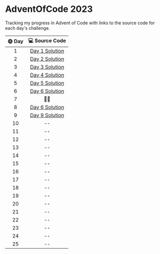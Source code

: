 # AdventOfCode 2023

Tracking my progress in Advent of Code with links to the source code for each day's challenge.

|      🌞 Day       |                                              💻 Source Code                                              |
|:-----------------:|:--------------------------------------------------------------------------------------------------------:|
|         1         | [Day 1 Solution](https://github.com/see-quick/AdventOfCode/blob/main/_2023/src/advent/of/code/day1.java) |
|         2         | [Day 2 Solution](https://github.com/see-quick/AdventOfCode/blob/main/_2023/src/advent/of/code/day2.java) |
|         3         | [Day 3 Solution](https://github.com/see-quick/AdventOfCode/blob/main/_2023/src/advent/of/code/day3.java) |
|         4         | [Day 4 Solution](https://github.com/see-quick/AdventOfCode/blob/main/_2023/src/advent/of/code/day4.java) |
|         5         | [Day 5 Solution](https://github.com/see-quick/AdventOfCode/blob/main/_2023/src/advent/of/code/day5.java) |
|         6         | [Day 6 Solution](https://github.com/see-quick/AdventOfCode/blob/main/_2023/src/advent/of/code/day6.java) |
|         7         |                                                   🧐💩                                                   |
|         8         | [Day 6 Solution](https://github.com/see-quick/AdventOfCode/blob/main/_2023/src/advent/of/code/day8.java) |
|         9         | [Day 9 Solution](https://github.com/see-quick/AdventOfCode/blob/main/_2023/src/advent/of/code/day9.java) |
|        10         |                                                    --                                                    |
|        11         |                                                    --                                                    |
|        12         |                                                    --                                                    |
|        13         |                                                    --                                                    |
|        14         |                                                    --                                                    |
|        15         |                                                    --                                                    |
|        16         |                                                    --                                                    |
|        17         |                                                    --                                                    |
|        18         |                                                    --                                                    |
|        19         |                                                    --                                                    |
|        20         |                                                    --                                                    |
|        21         |                                                    --                                                    |
|        22         |                                                    --                                                    |
|        23         |                                                    --                                                    |
|        24         |                                                    --                                                    |
|        25         |                                                    --                                                    |
